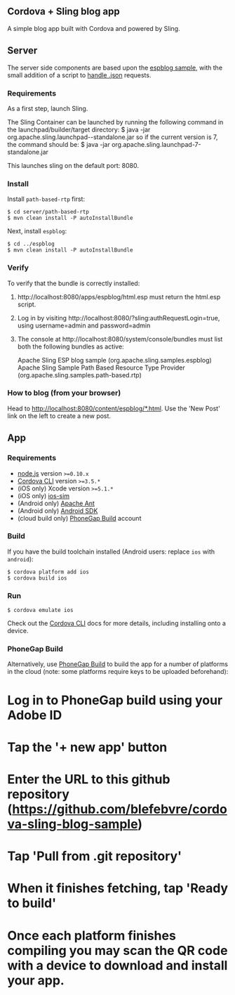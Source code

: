 Cordova + Sling blog app
------------------------

A simple blog app built with Cordova and powered by Sling.


## Server

The server side components are based upon the [espblog sample](https://github.com/apache/sling/tree/trunk/samples/espblog), with the small addition of a script to [handle .json](server/espblog/src/main/resources/initial-content/apps/espblog/json.esp) requests. 


### Requirements

As a first step, launch Sling.

The Sling Container can be launched by running the following command in the 
launchpad/builder/target directory:
	$ java -jar org.apache.sling.launchpad-<version>-standalone.jar
so if the current version is 7, the command should be:
	$ java -jar org.apache.sling.launchpad-7-standalone.jar

This launches sling on the default port: 8080.


### Install

Install `path-based-rtp` first:

	$ cd server/path-based-rtp
	$ mvn clean install -P autoInstallBundle

Next, install `espblog`:

	$ cd ../espblog
	$ mvn clean install -P autoInstallBundle


### Verify

To verify that the bundle is correctly installed:

1) http://localhost:8080/apps/espblog/html.esp must return the html.esp script.

2) Log in by visiting http://localhost:8080/?sling:authRequestLogin=true,
   using username=admin and password=admin

3) The console at http://localhost:8080/system/console/bundles must list both 
   the following bundles as active:

     Apache Sling ESP blog sample 
         (org.apache.sling.samples.espblog)
     Apache Sling Sample Path Based Resource Type Provider
         (org.apache.sling.samples.path-based.rtp)


### How to blog (from your browser)

Head to [http://localhost:8080/content/espblog/*.html](http://localhost:8080/content/espblog/*.html). Use the 'New Post' link on the left to create a new post.


## App


### Requirements

- [node.js](http://nodejs.org/) version `>=0.10.x`
- [Cordova CLI](https://cordova.apache.org/docs/en/3.5.0/guide_cli_index.md.html#The%20Command-Line%20Interface) version `>=3.5.*`
- (iOS only) Xcode version `>=5.1.*`
- (iOS only) [ios-sim](https://github.com/phonegap/ios-sim#installation) 
- (Android only) [Apache Ant](http://ant.apache.org/bindownload.cgi)
- (Android only) [Android SDK](https://developer.android.com/sdk/index.html)
- (cloud build only) [PhoneGap Build](https://build.phonegap.com/) account 


### Build

If you have the build toolchain installed (Android users: replace `ios` with `android`):

	$ cordova platform add ios
	$ cordova build ios


### Run

	$ cordova emulate ios

Check out the [Cordova CLI](https://cordova.apache.org/docs/en/3.5.0/guide_cli_index.md.html#The%20Command-Line%20Interface) docs for more details, including installing onto a device.


### PhoneGap Build

Alternatively, use [PhoneGap Build](https://build.phonegap.com/) to build the app for a number of platforms in the cloud (note: some platforms require keys to be uploaded beforehand):

# Log in to PhoneGap build using your Adobe ID
# Tap the '+ new app' button
# Enter the URL to this github repository (https://github.com/blefebvre/cordova-sling-blog-sample)
# Tap 'Pull from .git repository'
# When it finishes fetching, tap 'Ready to build'
# Once each platform finishes compiling you may scan the QR code with a device to download and install your app.